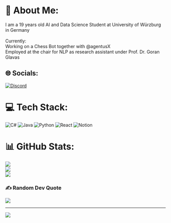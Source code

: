 # 💫 About Me:
I am a 19 years old AI and Data Science Student at University of Würzburg in Germany<br><br>Currently:<br>Working on a Chess Bot together with @agentusX<br>Employed at the chair for NLP as research assistant under Prof. Dr. Goran Glavas


## 🌐 Socials:
[![Discord](https://img.shields.io/badge/Discord-%237289DA.svg?logo=discord&logoColor=white)](https://discord.gg/@resteqs) 

# 💻 Tech Stack:
![C#](https://img.shields.io/badge/c%23-%23239120.svg?style=for-the-badge&logo=csharp&logoColor=white) ![Java](https://img.shields.io/badge/java-%23ED8B00.svg?style=for-the-badge&logo=openjdk&logoColor=white) ![Python](https://img.shields.io/badge/python-3670A0?style=for-the-badge&logo=python&logoColor=ffdd54) ![React](https://img.shields.io/badge/react-%2320232a.svg?style=for-the-badge&logo=react&logoColor=%2361DAFB) ![Notion](https://img.shields.io/badge/Notion-%23000000.svg?style=for-the-badge&logo=notion&logoColor=white)
# 📊 GitHub Stats:
![](https://github-readme-stats.vercel.app/api?username=resteqs&theme=yeblu&hide_border=false&include_all_commits=true&count_private=true)<br/>
![](https://github-readme-streak-stats.herokuapp.com/?user=resteqs&theme=yeblu&hide_border=false)<br/>
![](https://github-readme-stats.vercel.app/api/top-langs/?username=resteqs&theme=yeblu&hide_border=false&include_all_commits=true&count_private=true&layout=compact)

### ✍️ Random Dev Quote
![](https://quotes-github-readme.vercel.app/api?type=horizontal&theme=radical)

---
[![](https://visitcount.itsvg.in/api?id=resteqs&icon=0&color=0)](https://visitcount.itsvg.in)

<!-- Proudly created with GPRM ( https://gprm.itsvg.in ) -->
